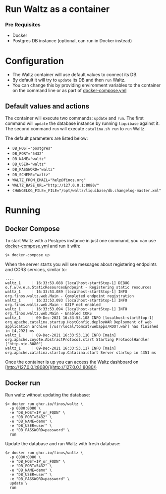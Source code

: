 

# Run Waltz as a container

### Pre Requisites

* Docker
* Postgres DB instance (optional, can run in Docker instead)

# Configuration

- The Waltz container will use default values to connect its DB.
- By default it will try to `update` its DB and then `run` Waltz.
- You can change this by providing environment variables to the container on the command line or as part of [docker-compose.yml](../docker-compose.yml)

## Default values and actions
The container will execute two commands: `update` and `run`. The first command will `update` the database instance by running `liquibase` against it. The second command `run` will execute `catalina.sh run` to `run` Waltz.

The default parameters are listed below:

* `DB_HOST="postgres"`
* `DB_PORT="5432"`
* `DB_NAME="waltz"`
* `DB_USER="waltz"`
* `DB_PASSWORD="waltz"`
* `DB_SCHEME="waltz"`
* `WALTZ_FROM_EMAIL="help@finos.org"`
* `WALTZ_BASE_URL="http://127.0.0.1:8080/"`
* `CHANGELOG_FILE=_FILE="/opt/waltz/liquibase/db.changelog-master.xml"`

# Running

## Docker Compose
To start Waltz with a Postgres instance in just one command, you can use [docker-compose.yml](../docker-compose.yml) and run it with:

    $> docker-compose up

When the server starts you will see messages about registering
endpoints and CORS services, similar to:

````
....
waltz_1     | 16:33:53.088 [localhost-startStop-1] DEBUG o.f.w.w.e.a.StaticResourcesEndpoint - Registering static resources
waltz_1     | 16:33:53.089 [localhost-startStop-1] INFO  org.finos.waltz.web.Main - Completed endpoint registration
waltz_1     | 16:33:53.093 [localhost-startStop-1] INFO  org.finos.waltz.web.Main - GZIP not enabled
waltz_1     | 16:33:53.094 [localhost-startStop-1] INFO  org.finos.waltz.web.Main - Enabled CORS
waltz_1     | 09-Dec-2021 16:33:53.108 INFO [localhost-startStop-1] org.apache.catalina.startup.HostConfig.deployWAR Deployment of web application archive [/usr/local/tomcat/webapps/ROOT.war] has finished in [4,292] ms
waltz_1     | 09-Dec-2021 16:33:53.110 INFO [main] org.apache.coyote.AbstractProtocol.start Starting ProtocolHandler ["http-nio-8080"]
waltz_1     | 09-Dec-2021 16:33:53.117 INFO [main] org.apache.catalina.startup.Catalina.start Server startup in 4351 ms
````

Once the container is up you can access the Waltz dashboard on [http://127.0.0.1:8080/](http://127.0.0.1:8080/)

## Docker run

Run waltz without updating the database:

    $> docker run ghcr.io/finos/waltz \
      -p 8080:8080 \
      -e "DB_HOST=IP_or_FQDN" \
      -e "DB_PORT=5432" \
      -e "DB_NAME=demo" \
      -e "DB_USER=user" \
      -e "DB_PASSWORD=password" \
      run

Update the database and run Waltz with fresh database:

    $> docker run ghcr.io/finos/waltz \
      -p 8080:8080 \
      -e "DB_HOST=IP_or_FQDN" \
      -e "DB_PORT=5432" \
      -e "DB_NAME=demo" \
      -e "DB_USER=user" \
      -e "DB_PASSWORD=password" \
      update \
      run
